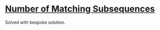 # [Number of Matching Subsequences](https://leetcode.com/problems/number-of-matching-subsequences/)
Solved with bespoke solution.